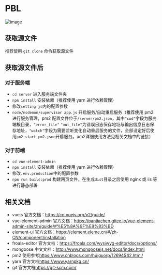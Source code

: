 # PBL

![image](https://wpimg.wallstcn.com/f778738c-e4f8-4870-b634-56703b4acafe.gif)

## 获取源文件

推荐使用 `git clone` 命令获取源文件

## 获取源文件后

### 对于服务端

- `cd server` 进入服务端文件夹
- `npm install` 安装依赖（推荐使用 yarn 进行依赖管理）
- 修改`setting.js`内的配置参数
- `node/nodemon/supervisor app.js` 开启服务/自动重启服务（推荐使用 pm2 进行服务管理，pm2 配置文件位于`/server/pm2.json`，其中`"cwd"`字段为服务端根目录，`"error_file"` `"out_file"`为错误日志保存地址与输出信息日志保存地址，`"watch"`字段为需要监听变化自动重启服务的文件，全部设定好后使用`pm2 start pm2.json`开启服务。pm2详细使用方法见相关文档中的链接）

### 对于前端

- `cd vue-element-admin`
- `npm install` 安装依赖（推荐使用 yarn 进行依赖管理）
- 修改`.env.production`中的配置参数
- `npm run build:prod` 构建网页文件，在生成`dist`目录之后使用 nginx 或 iis 等进行静态部署

## 相关文档

- vuejs 官方文档：<https://cn.vuejs.org/v2/guide/>
- vue-element-admin 官方文档：<https://panjiachen.gitee.io/vue-element-admin-site/zh/guide/#%E5%8A%9F%E8%83%BD>
- element-ui 官方文档：<https://element.eleme.cn/#/zh-CN/component/installation>
- froala-editor 官方文档：<https://froala.com/wysiwyg-editor/docs/options/>
- mongoose 中文文档：<http://www.mongoosejs.net/docs/index.html>
- pm2 使用参考<https://www.cnblogs.com/huiguo/p/12694542.html/>
- yarn 官方文档<https://www.yarnpkg.cn/>
- git 官方文档<https://git-scm.com/>
